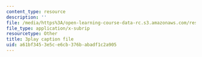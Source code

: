 ```yaml
---
content_type: resource
description: ''
file: /media/https%3A/open-learning-course-data-rc.s3.amazonaws.com/res-10-001-making-science-and-engineering-pictures-a-practical-guide-to-presenting-your-work-spring-2016/a61bf3453e5ce6cb376babadf1c2a905_McyxfIYo4lM.srt
file_type: application/x-subrip
resourcetype: Other
title: 3play caption file
uid: a61bf345-3e5c-e6cb-376b-abadf1c2a905
---
```

